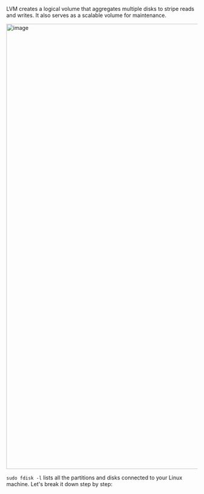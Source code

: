 LVM creates a logical volume that aggregates multiple disks to stripe reads and writes. 
It also serves as a scalable volume for maintenance.

<img width="1168" alt="image" src="https://github.com/user-attachments/assets/9f7df455-567c-4044-abc4-75e7f5afe32b" />

`sudo fdisk -l` lists all the partitions and disks connected to your Linux machine. Let's break it down step by step:
